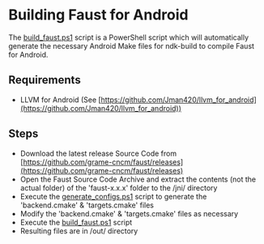 # Building Faust for Android

The [build_faust.ps1](build_faust.ps1) script is a PowerShell script which will automatically generate the necessary Android Make files for ndk-build to compile Faust for Android.

## Requirements
  - LLVM for Android (See [https://github.com/Jman420/llvm_for_android](https://github.com/Jman420/llvm_for_android))

## Steps
  - Download the latest release Source Code from [https://github.com/grame-cncm/faust/releases](https://github.com/grame-cncm/faust/releases)
  - Open the Faust Source Code Archive and extract the contents (not the actual folder) of the 'faust-x.x.x' folder to the /jni/ directory
  - Execute the [generate_configs.ps1](generate_configs.ps1) script to generate the 'backend.cmake' & 'targets.cmake' files
  - Modify the 'backend.cmake' & 'targets.cmake' files as necessary
  - Execute the [build_faust.ps1](build_faust.ps1) script
  - Resulting files are in /out/ directory
